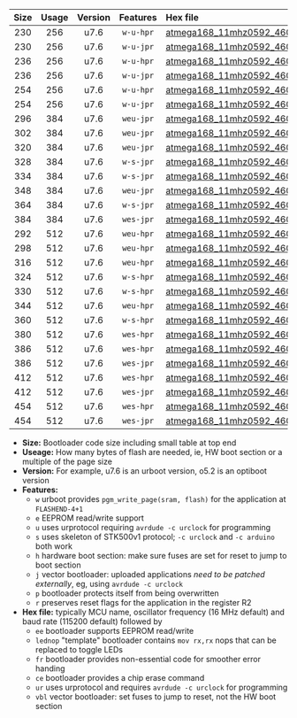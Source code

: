 |Size|Usage|Version|Features|Hex file|
|:-:|:-:|:-:|:-:|:--|
|230|256|u7.6|`w-u-hpr`|[atmega168_11mhz0592_460800bps_ur.hex](https://raw.githubusercontent.com/stefanrueger/urboot/main//atmega168_11mhz0592_460800bps_ur.hex)|
|230|256|u7.6|`w-u-jpr`|[atmega168_11mhz0592_460800bps_ur_vbl.hex](https://raw.githubusercontent.com/stefanrueger/urboot/main//atmega168_11mhz0592_460800bps_ur_vbl.hex)|
|236|256|u7.6|`w-u-hpr`|[atmega168_11mhz0592_460800bps_lednop_ur.hex](https://raw.githubusercontent.com/stefanrueger/urboot/main//atmega168_11mhz0592_460800bps_lednop_ur.hex)|
|236|256|u7.6|`w-u-jpr`|[atmega168_11mhz0592_460800bps_lednop_ur_vbl.hex](https://raw.githubusercontent.com/stefanrueger/urboot/main//atmega168_11mhz0592_460800bps_lednop_ur_vbl.hex)|
|254|256|u7.6|`w-u-hpr`|[atmega168_11mhz0592_460800bps_lednop_fr_ur.hex](https://raw.githubusercontent.com/stefanrueger/urboot/main//atmega168_11mhz0592_460800bps_lednop_fr_ur.hex)|
|254|256|u7.6|`w-u-jpr`|[atmega168_11mhz0592_460800bps_lednop_fr_ur_vbl.hex](https://raw.githubusercontent.com/stefanrueger/urboot/main//atmega168_11mhz0592_460800bps_lednop_fr_ur_vbl.hex)|
|296|384|u7.6|`weu-jpr`|[atmega168_11mhz0592_460800bps_ee_ur_vbl.hex](https://raw.githubusercontent.com/stefanrueger/urboot/main//atmega168_11mhz0592_460800bps_ee_ur_vbl.hex)|
|302|384|u7.6|`weu-jpr`|[atmega168_11mhz0592_460800bps_ee_lednop_ur_vbl.hex](https://raw.githubusercontent.com/stefanrueger/urboot/main//atmega168_11mhz0592_460800bps_ee_lednop_ur_vbl.hex)|
|320|384|u7.6|`weu-jpr`|[atmega168_11mhz0592_460800bps_ee_lednop_fr_ur_vbl.hex](https://raw.githubusercontent.com/stefanrueger/urboot/main//atmega168_11mhz0592_460800bps_ee_lednop_fr_ur_vbl.hex)|
|328|384|u7.6|`w-s-jpr`|[atmega168_11mhz0592_460800bps_vbl.hex](https://raw.githubusercontent.com/stefanrueger/urboot/main//atmega168_11mhz0592_460800bps_vbl.hex)|
|334|384|u7.6|`w-s-jpr`|[atmega168_11mhz0592_460800bps_lednop_vbl.hex](https://raw.githubusercontent.com/stefanrueger/urboot/main//atmega168_11mhz0592_460800bps_lednop_vbl.hex)|
|348|384|u7.6|`weu-jpr`|[atmega168_11mhz0592_460800bps_ee_lednop_fr_ce_ur_vbl.hex](https://raw.githubusercontent.com/stefanrueger/urboot/main//atmega168_11mhz0592_460800bps_ee_lednop_fr_ce_ur_vbl.hex)|
|364|384|u7.6|`w-s-jpr`|[atmega168_11mhz0592_460800bps_lednop_fr_vbl.hex](https://raw.githubusercontent.com/stefanrueger/urboot/main//atmega168_11mhz0592_460800bps_lednop_fr_vbl.hex)|
|384|384|u7.6|`wes-jpr`|[atmega168_11mhz0592_460800bps_ee_vbl.hex](https://raw.githubusercontent.com/stefanrueger/urboot/main//atmega168_11mhz0592_460800bps_ee_vbl.hex)|
|292|512|u7.6|`weu-hpr`|[atmega168_11mhz0592_460800bps_ee_ur.hex](https://raw.githubusercontent.com/stefanrueger/urboot/main//atmega168_11mhz0592_460800bps_ee_ur.hex)|
|298|512|u7.6|`weu-hpr`|[atmega168_11mhz0592_460800bps_ee_lednop_ur.hex](https://raw.githubusercontent.com/stefanrueger/urboot/main//atmega168_11mhz0592_460800bps_ee_lednop_ur.hex)|
|316|512|u7.6|`weu-hpr`|[atmega168_11mhz0592_460800bps_ee_lednop_fr_ur.hex](https://raw.githubusercontent.com/stefanrueger/urboot/main//atmega168_11mhz0592_460800bps_ee_lednop_fr_ur.hex)|
|324|512|u7.6|`w-s-hpr`|[atmega168_11mhz0592_460800bps.hex](https://raw.githubusercontent.com/stefanrueger/urboot/main//atmega168_11mhz0592_460800bps.hex)|
|330|512|u7.6|`w-s-hpr`|[atmega168_11mhz0592_460800bps_lednop.hex](https://raw.githubusercontent.com/stefanrueger/urboot/main//atmega168_11mhz0592_460800bps_lednop.hex)|
|344|512|u7.6|`weu-hpr`|[atmega168_11mhz0592_460800bps_ee_lednop_fr_ce_ur.hex](https://raw.githubusercontent.com/stefanrueger/urboot/main//atmega168_11mhz0592_460800bps_ee_lednop_fr_ce_ur.hex)|
|360|512|u7.6|`w-s-hpr`|[atmega168_11mhz0592_460800bps_lednop_fr.hex](https://raw.githubusercontent.com/stefanrueger/urboot/main//atmega168_11mhz0592_460800bps_lednop_fr.hex)|
|380|512|u7.6|`wes-hpr`|[atmega168_11mhz0592_460800bps_ee.hex](https://raw.githubusercontent.com/stefanrueger/urboot/main//atmega168_11mhz0592_460800bps_ee.hex)|
|386|512|u7.6|`wes-hpr`|[atmega168_11mhz0592_460800bps_ee_lednop.hex](https://raw.githubusercontent.com/stefanrueger/urboot/main//atmega168_11mhz0592_460800bps_ee_lednop.hex)|
|386|512|u7.6|`wes-jpr`|[atmega168_11mhz0592_460800bps_ee_lednop_vbl.hex](https://raw.githubusercontent.com/stefanrueger/urboot/main//atmega168_11mhz0592_460800bps_ee_lednop_vbl.hex)|
|412|512|u7.6|`wes-hpr`|[atmega168_11mhz0592_460800bps_ee_lednop_fr.hex](https://raw.githubusercontent.com/stefanrueger/urboot/main//atmega168_11mhz0592_460800bps_ee_lednop_fr.hex)|
|412|512|u7.6|`wes-jpr`|[atmega168_11mhz0592_460800bps_ee_lednop_fr_vbl.hex](https://raw.githubusercontent.com/stefanrueger/urboot/main//atmega168_11mhz0592_460800bps_ee_lednop_fr_vbl.hex)|
|454|512|u7.6|`wes-hpr`|[atmega168_11mhz0592_460800bps_ee_lednop_fr_ce.hex](https://raw.githubusercontent.com/stefanrueger/urboot/main//atmega168_11mhz0592_460800bps_ee_lednop_fr_ce.hex)|
|454|512|u7.6|`wes-jpr`|[atmega168_11mhz0592_460800bps_ee_lednop_fr_ce_vbl.hex](https://raw.githubusercontent.com/stefanrueger/urboot/main//atmega168_11mhz0592_460800bps_ee_lednop_fr_ce_vbl.hex)|

- **Size:** Bootloader code size including small table at top end
- **Useage:** How many bytes of flash are needed, ie, HW boot section or a multiple of the page size
- **Version:** For example, u7.6 is an urboot version, o5.2 is an optiboot version
- **Features:**
  + `w` urboot provides `pgm_write_page(sram, flash)` for the application at `FLASHEND-4+1`
  + `e` EEPROM read/write support
  + `u` uses urprotocol requiring `avrdude -c urclock` for programming
  + `s` uses skeleton of STK500v1 protocol; `-c urclock` and `-c arduino` both work
  + `h` hardware boot section: make sure fuses are set for reset to jump to boot section
  + `j` vector bootloader: uploaded applications *need to be patched externally*, eg, using `avrdude -c urclock`
  + `p` bootloader protects itself from being overwritten
  + `r` preserves reset flags for the application in the register R2
- **Hex file:** typically MCU name, oscillator frequency (16 MHz default) and baud rate (115200 default) followed by
  + `ee` bootloader supports EEPROM read/write
  + `lednop` "template" bootloader contains `mov rx,rx` nops that can be replaced to toggle LEDs
  + `fr` bootloader provides non-essential code for smoother error handing
  + `ce` bootloader provides a chip erase command
  + `ur` uses urprotocol and requires `avrdude -c urclock` for programming
  + `vbl` vector bootloader: set fuses to jump to reset, not the HW boot section
